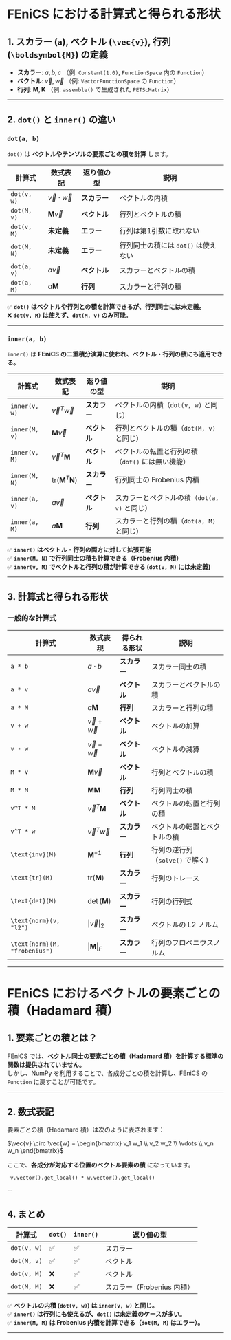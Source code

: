 # FEniCS における計算式と得られる形状

## **1. スカラー (`a`), ベクトル (`\vec{v}`), 行列 (`\boldsymbol{M}`) の定義**
- **スカラー**: $a, b, c$  （例: `Constant(1.0)`, `FunctionSpace` 内の `Function`）
- **ベクトル**: $\vec{v}, \vec{w}$  （例: `VectorFunctionSpace` の `Function`）
- **行列**: $\boldsymbol{M}, \boldsymbol{K}$  （例: `assemble()` で生成された `PETScMatrix`）

---

## **2. `dot()` と `inner()` の違い**
### **`dot(a, b)`**
`dot()` は **ベクトルやテンソルの要素ごとの積を計算** します。

| 計算式 | 数式表記 | 返り値の型 | 説明 |
|--------|--------|---------|------|
| `dot(v, w)` | $\vec{v} \cdot \vec{w}$ | **スカラー** | ベクトルの内積 |
| `dot(M, v)` | $\boldsymbol{M} \vec{v}$ | **ベクトル** | 行列とベクトルの積 |
| `dot(v, M)` | **未定義** | **エラー** | 行列は第1引数に取れない |
| `dot(M, N)` | **未定義** | **エラー** | 行列同士の積には `dot()` は使えない |
| `dot(a, v)` | $a \vec{v}$ | **ベクトル** | スカラーとベクトルの積 |
| `dot(a, M)` | $a \boldsymbol{M}$ | **行列** | スカラーと行列の積 |

✅ **`dot()` はベクトルや行列との積を計算できるが、行列同士には未定義。**  
❌ **`dot(v, M)` は使えず、`dot(M, v)` のみ可能。**

---

### **`inner(a, b)`**
`inner()` は **FEniCS の二重積分演算に使われ、ベクトル・行列の積にも適用できる。**

| 計算式 | 数式表記 | 返り値の型 | 説明 |
|--------|--------|---------|------|
| `inner(v, w)` | $\vec{v}^T \vec{w}$ | **スカラー** | ベクトルの内積（`dot(v, w)` と同じ） |
| `inner(M, v)` | $\boldsymbol{M} \vec{v}$ | **ベクトル** | 行列とベクトルの積（`dot(M, v)` と同じ） |
| `inner(v, M)` | $\vec{v}^T \boldsymbol{M}$ | **ベクトル** | ベクトルの転置と行列の積（`dot()` には無い機能） |
| `inner(M, N)` | $\text{tr}(\boldsymbol{M}^T \boldsymbol{N})$ | **スカラー** | 行列同士の Frobenius 内積 |
| `inner(a, v)` | $a \vec{v}$ | **ベクトル** | スカラーとベクトルの積（`dot(a, v)` と同じ） |
| `inner(a, M)` | $a \boldsymbol{M}$ | **行列** | スカラーと行列の積（`dot(a, M)` と同じ） |

✅ **`inner()` はベクトル・行列の両方に対して拡張可能**  
✅ **`inner(M, N)` で行列同士の積も計算できる（Frobenius 内積）**  
✅ **`inner(v, M)` でベクトルと行列の積が計算できる (`dot(v, M)` には未定義)**

---

## **3. 計算式と得られる形状**
### **一般的な計算式**
| **計算式** | **数式表現** | **得られる形状** | **説明** |
|------------|------------|--------------|--------------|
| `a * b` | $a \cdot b$ | **スカラー** | スカラー同士の積 |
| `a * v` | $a \vec{v}$ | **ベクトル** | スカラーとベクトルの積 |
| `a * M` | $a \boldsymbol{M}$ | **行列** | スカラーと行列の積 |
| `v + w` | $\vec{v} + \vec{w}$ | **ベクトル** | ベクトルの加算 |
| `v - w` | $\vec{v} - \vec{w}$ | **ベクトル** | ベクトルの減算 |
| `M * v` | $\boldsymbol{M} \vec{v}$ | **ベクトル** | 行列とベクトルの積 |
| `M * M` | $\boldsymbol{M} \boldsymbol{M}$ | **行列** | 行列同士の積 |
| `v^T * M` | $\vec{v}^T \boldsymbol{M}$ | **ベクトル** | ベクトルの転置と行列の積 |
| `v^T * w` | $\vec{v}^T \vec{w}$ | **スカラー** | ベクトルの転置とベクトルの積 |
| `\text{inv}(M)` | $\boldsymbol{M}^{-1}$ | **行列** | 行列の逆行列（`solve()` で解く） |
| `\text{tr}(M)` | $\text{tr}(\boldsymbol{M})$ | **スカラー** | 行列のトレース |
| `\text{det}(M)` | $\det(\boldsymbol{M})$ | **スカラー** | 行列の行列式 |
| `\text{norm}(v, "l2")` | $\|\vec{v}\|_2$ | **スカラー** | ベクトルの L2 ノルム |
| `\text{norm}(M, "frobenius")` | $\|\boldsymbol{M}\|_F$ | **スカラー** | 行列のフロベニウスノルム |

---

# FEniCS におけるベクトルの要素ごとの積（Hadamard 積）

## **1. 要素ごとの積とは？**
FEniCS では、**ベクトル同士の要素ごとの積（Hadamard 積）を計算する標準の関数は提供されていません。**  
しかし、NumPy を利用することで、各成分ごとの積を計算し、FEniCS の `Function` に戻すことが可能です。

---

## **2. 数式表記**
要素ごとの積（Hadamard 積）は次のように表されます：

$\vec{v} \circ \vec{w} = \begin{bmatrix} v_1 w_1 \\ v_2 w_2 \\ \vdots \\ v_n w_n \end{bmatrix}$


ここで、**各成分が対応する位置のベクトル要素の積** になっています。
```
 v.vector().get_local() * w.vector().get_local()
```
--

## **4. まとめ**
| **計算式** | **`dot()`** | **`inner()`** | **返り値の型** |
|------------|------------|------------|------------|
| `dot(v, w)` | ✅ | ✅ | スカラー |
| `dot(M, v)` | ✅ | ✅ | ベクトル |
| `dot(v, M)` | ❌ | ✅ | ベクトル |
| `dot(M, M)` | ❌ | ✅ | スカラー（Frobenius 内積） |

✅ **ベクトルの内積 (`dot(v, w)`) は `inner(v, w)` と同じ。**  
✅ **`inner()` は行列にも使えるが、`dot()` は未定義のケースが多い。**  
✅ **`inner(M, M)` は Frobenius 内積を計算できる（`dot(M, M)` はエラー）。**  

---
